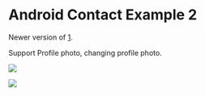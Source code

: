 # Android Contact Example 2

Newer version of [1](https://github.com/VoLuong/Android-Contact-Example).

Support Profile photo, changing profile photo.

![](http://i.imgur.com/GBIPCZE.png)

![](http://i.imgur.com/c2oKMaR.png)